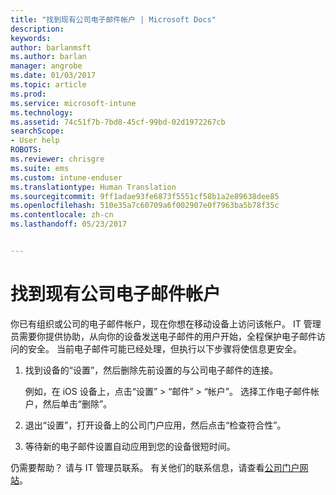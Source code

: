 ```yaml
---
title: "找到现有公司电子邮件帐户 | Microsoft Docs"
description: 
keywords: 
author: barlanmsft
ms.author: barlan
manager: angrobe
ms.date: 01/03/2017
ms.topic: article
ms.prod: 
ms.service: microsoft-intune
ms.technology: 
ms.assetid: 74c51f7b-7bd8-45cf-99bd-02d1972267cb
searchScope:
- User help
ROBOTS: 
ms.reviewer: chrisgre
ms.suite: ems
ms.custom: intune-enduser
ms.translationtype: Human Translation
ms.sourcegitcommit: 9ff1adae93fe6873f5551cf58b1a2e89638dee85
ms.openlocfilehash: 510e35a7c60709a6f002907e0f7963ba5b78f35c
ms.contentlocale: zh-cn
ms.lasthandoff: 05/23/2017


---
```


# <a name="an-existing-company-email-account-was-found"></a>找到现有公司电子邮件帐户

你已有组织或公司的电子邮件帐户，现在你想在移动设备上访问该帐户。 IT 管理员需要你提供协助，从向你的设备发送电子邮件的用户开始，全程保护电子邮件访问的安全。 当前电子邮件可能已经处理，但执行以下步骤将使信息更安全。

1.  找到设备的“设置”，然后删除先前设置的与公司电子邮件的连接。

    例如，在 iOS 设备上，点击“设置” > “邮件” > “帐户”。 选择工作电子邮件帐户，然后单击“删除”。

2.  退出“设置”，打开设备上的公司门户应用，然后点击“检查符合性”。

3.  等待新的电子邮件设置自动应用到您的设备很短时间。

仍需要帮助？ 请与 IT 管理员联系。 有关他们的联系信息，请查看[公司门户网站](http://portal.manage.microsoft.com)。

